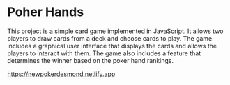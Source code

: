 # Poher Hands

This project is a simple card game implemented in JavaScript. It allows two players to draw cards from a deck and choose cards to play. The game includes a graphical user interface that displays the cards and allows the players to interact with them. The game also includes a feature that determines the winner based on the poker hand rankings.

https://newpokerdesmond.netlify.app
